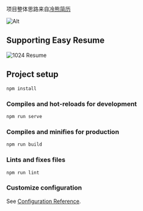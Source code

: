 项目整体思路来自[冷熊简历](http://cv.ftqq.com/)

![Alt](https://repobeats.axiom.co/api/embed/6c1e34168421783d6a1967fee631bf0fb213eef5.svg "Repobeats analytics image")

## [](#supporting-vuejs)Supporting Easy Resume

![1024 Resume](https://user-images.githubusercontent.com/51536312/83478916-aca38200-a4c9-11ea-8478-803b8a59c5c7.png)

## Project setup
```
npm install
```

### Compiles and hot-reloads for development
```
npm run serve
```

### Compiles and minifies for production
```
npm run build
```

### Lints and fixes files
```
npm run lint
```

### Customize configuration
See [Configuration Reference](https://cli.vuejs.org/config/).
